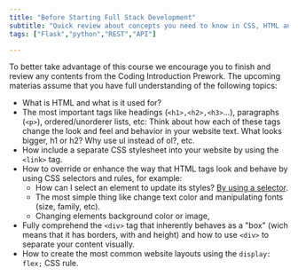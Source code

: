 ```yaml
---
title: "Before Starting Full Stack Development"
subtitle: "Quick review about concepts you need to know in CSS, HTML and JS before starting the Full Stack Development course"
tags: ["Flask","python","REST","API"]

---
```


To better take advantage of this course we encourage you to finish and review any contents from the Coding Introduction Prework. 
The upcoming materias assume that you have full understanding of the following topics:

- What is HTML and what is it used for?
- The most important tags like headings (`<h1>,<h2>,<h3>`...), paragraphs (`<p>`), ordered/unorderer lists, etc: Think about how each of these tags change the look and feel and behavior in your website text. What looks bigger, h1 or h2? Why use ul instead of ol?, etc.
- How include a separate CSS stylesheet into your website by using the `<link>` tag.
- How to override or enhance the way that HTML tags look and behave by using CSS selectors and rules, for example:
  - How can I select an element to update its styles? [By using a selector](https://4geeks.com/lesson/what-is-css-learn-css#wait-what-is-a-selector).
  - The most simple thing like change text color and manipulating fonts (size, family, etc). 
  - Changing elements background color or image, 
- Fully comprehend the `<div>` tag that inherently behaves as a "box" (wich means that it has borders, with and height) and how to use `<div>` to separate your content visually.
- How to create the most common website layouts using the `display: flex;` CSS rule.

